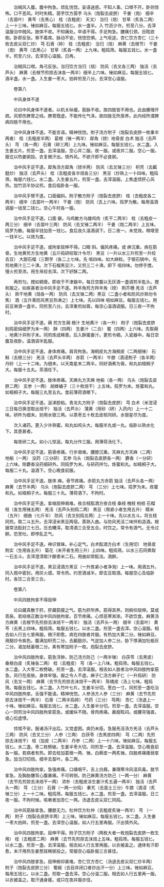 <!-- { "loadSidebar": true } -->
　　治贼风入腹。腹中拘急。烦乱恍惚。妄语迷惑。不知人事。口噤不开。卧则惊怖。口干恶风。时时失精。茵芋饮方茵芋 乌头（炮裂去皮脐） 干姜（炮） 细辛（去苗叶） 黄芩（去黑心） 桂（去粗皮） 天叉） 当归（焙） 甘草（炙各二两）上一十三味。锉如麻豆。每服五钱匕。水一盏半。入 竹沥少许。煎至八分。去滓温服治中贼风。肢体不收。不知痛处。卒语不得。手足拘急。腰痛引颈。目眩欲倒。卧即反张。脊不着席。脉动不安。恍惚恐惧。上气呕逆。杏仁饮方杏仁（三十枚去皮尖双仁炒） 芎 石膏（碎） 桂（去粗皮） 当归（焙） 麻黄（去根节） 干姜（炮） 黄芩（去黑心） 甘草（炙各一两）上九味。粗捣筛。每服五钱匕。水一盏半。煎至八分。去滓空心温服。日再。

　　治贼风口噤。角弓反张。当归饮方当归（焙） 防风（去叉各三两） 独活（去芦头） 麻黄（去根节煎掠去沫各一两半）细辛上六味。锉如麻豆。每服五钱匕。酒半盏。水一盏。入生姜一枣大。拍碎煎至八分。去滓空心温服。

　　卷第八

　　中风身体不遂

　　论曰中风身体不遂者。以机关纵缓。筋脉不收。故四肢皆不用也。此由腠理开疏。风邪伤脾胃之经。脾胃既虚。不能传化气泽。故四肢无所禀养。此内经所谓脾病四肢不用也。

　　治中风身体不遂。不能言语。精神恍惚。附子汤方附子（炮裂去皮脐一枚重半两者） 桂（去粗皮半两） 葛根（锉一两半） 犀角（镑）地骨皮 白术 独活（去芦头） 芎 （各一两） 石膏（碎三两）上九味。锉如麻豆。每服五钱匕。水二盏。入生姜五片。煎至一盏。去滓温服。空心并二服。夜一服。或夜并二服。空心一服。服讫以热姜粥投。衣复微汗出。慎外风。不欲汗即不必食粥。

　　治中风手足不遂。犀角汤方犀角（镑半两） 防风（去叉锉三分） 枳壳（去瓤麸炒） 独活（去芦头） 桂（去粗皮各半焙各三分） 黑豆（炒熟上一十四味。粗捣筛。每服六钱匕。水二盏。入生姜五片。煎至一盏。去滓温服。上焦虚烦肝心风热。加竹沥半协议煎。食后临卧各一服。

　　治中风手臂不遂。口面偏斜。附子散方附子（炮裂去皮脐） 桂（去粗皮各二两半） 细辛（去苗叶一两半） 干姜（炮） 防风（去上六味。捣罗为散。每用温酒调服一钱至二钱匕。空心午时各一服。

　　治中风手足不遂。口面 僻。乌鸡散方乌雌鸡肉（炙干二两半） 桂（去粗皮一两三分） 细辛（去苗叶三两） 防风（去叉锉二两半） 干姜（炮二两半）上五味。捣罗为散。每服半钱加至一钱匕。食后良久温酒调下。日二夜一。未觉效。稍增至一钱半匕。以效为度。

　　治中风手足不遂。或拘挛屈伸不得。口眼 斜。偏风疼痛。或 痹沉重。病在筋骨。生地黄煎方生地黄（五斤捣研绞取汁令尽） 黑豆（一升以水三升煎至一升绞去豆） 大甜石榴（三颗芋（各二上七味。先 咀四味。如大麻粒。于银石锅中。先煎地黄汁三二十沸。次下石榴黑豆汁。又煎三二十沸。即下 咀四味。勿停手搅。慢火煎至浓。用生帛绞去滓。次下好酥二两。

　　再煎匀。搅如稠膏。即收于不津器中。每日空腹以无灰酒一盏调煎半匙头。搅和服之。如疾甚者治中风手足不遂。羚羊角煎方羚羊角（镑） 荆芥穗 羌活（去芦头） 熟干地黄（焙各一两） 防风（去叉锉二两）黑豆（二盏小者和防风炒熟勿令焦） 酒（五升乘防风黑豆热淋之）上七味。先以四味 咀如麻豆。每服五钱匕。用前豆淋酒一盏半。同煎至八分。去滓重煎如膏。每空心温酒调服。日三夜一不拘时。

　　治中风手足不遂。蒴 煎方生蒴 根汁 生地黄汁（各一升） 附子（炮裂去皮脐别捣密绢细罗为末一两） 酥（四两） 生姜汁（二合） 蜜（四两）上六味。先取蒴 、地黄汁并附子末。同煎炼成稀膏。后入酥蜜姜汁。更煎令稠。入瓷器中。每日空腹及夜卧。温酒调半匙服。

　　治中风手足不遂。身体疼痛。肩背拘急。海桐皮丸方海桐皮（二两细锉） 石斛（去根三分） 羌活（去芦头半两） 赤箭（一两半） 牛膝（酒浸荆子（各半两） 丹砂（上一十二味。为细末。以天南星末二两半。同好酒煮为膏。和丸如梧桐子大。每服十五丸。茶酒任下。

　　治中风手足不遂。肢体疼痛。天麻丸方天麻 地榆（各一两） 乌头（炮裂去皮脐二两） 玄参（一两） 胡蜂蛹子（三十枚焙干）上五味。捣罗为末。炼蜜和丸。如梧桐子大。每服三丸至五丸。食前薄荷酒嚼下。

　　治中风手足不遂。涎涕胶粘。青龙丸方附子（炮裂去皮脐） 芎 白术（米泔浸三日每日换泔取出焙干） 独活（去芦头） 蒲黄（用砂（研）入药内）上一十二味。研杵为细末。别用水银三两。以蒸枣五十枚去皮核同研。水银星尽为度。

　　次入诸药。更入少许熟蜜。和丸如鸡头大。每服半丸或一丸。临卧以熟水化下。其患甚者。

　　每夜研二丸。如小儿惊涎。每丸分作三服。用薄荷汤化下。

　　治中风手足不遂。筋骨疼痛。行步艰难。腰膝沉重。天麻丸方天麻（二两） 地榆（一两） 没药（三分研） 玄参 乌头（炮裂去皮脐各一两） 麝香（一分研）上六味。除麝香没药细研外。同捣罗为末。与研药拌匀。炼蜜和丸。如梧桐子大。每服二十丸。温酒下。空心晚食前服。

　　治中风手足不遂。肢体 麻。骨节疼痛。赤箭丸方赤箭 独活（去芦头各一两） 麻黄（去节半两） 乌头（炮裂去皮脐二两） 芎 （三分）上七味。捣罗为末。炼蜜和丸。如梧桐子大。每服三十丸。薄荷酒下。不拘时。

　　治中风手足不遂。挛缩屈伸艰难。夜合枝酝酒方夜合枝 桑枝 槐枝 柏枝 石榴枝（各生用锉五两） 羌活（去芦头别捣二两） 黑豆（用紧小者生用五升） 糯米（五升） 细曲（七斤半） 防风（去叉别捣五两）上一十味。先以水五斗。将五枝同煎。取二斗五升。去滓浸米黑豆两宿。蒸熟入曲。与防风羌活二味拌和造酒。根据常法酝封三七日。压去糟滓。取清酒三合至五合。时饮之。常令有酒气。无令过醉。恐至吐。即悖乱正气。

　　治中风手足不遂。神识冒昧。补心定气。白术酝酒方白术（生用切） 地骨皮 荆实（生用各五升） 菊花（未开者生用三升）上四味。粗捣筛。以水三石同煮取一石五斗。去滓澄清取汁酿黍米二石。用曲如常酝法。酒醉。

　　治中风手足不遂。黑豆浸酒方黑豆（一升拣紧小者净淘）上一味。用酒五升。同入瓶中密封。用灰火煨。常令热。约至酒减半。即去豆取酒。每服空心及临卧时。各饮二合至三合。

　　卷第八

　　中风四肢拘挛不得屈伸

　　论曰藏真散于肝。肝藏筋膜之气。筋为肝所养。筋得其养。则俯仰屈伸。莫或乖戾。若经络正数治中风四肢拘挛。百节疼痛。心烦恶寒淅淅。不欲饮食。麻黄汤方麻黄（去根节先煎掠去沫焙干一两半） 独活（去芦头一两） 细辛（去苗叶） 黄芩（去黑上四味。粗捣筛。每服五钱匕。以水二盏。煎至一盏去滓。空心温服。相去如人行五七里再服。微汗即愈。病在四肢者并服。有热加大黄二分。锉如麻豆。用醋炒令紫色。腹满加枳壳二分。去瓤麸炒。气逆加人参二分。胁下悸满加牡蛎灰二分。渴加栝蒌根二分。素有寒加附子一枚。炮裂去皮脐。

　　治中风四肢拘挛。筋急浮肿。防己汤方防己（一两半锉） 白茯苓（去黑皮） 桑根白皮（炙锉各二两） 桂（去粗皮） 芎（各一上八味。粗捣筛。每服五钱匕。水二盏。入大枣二枚劈破。煎至一盏。去滓温服。相去如人肢者治中风四肢拘挛筋急。风行在皮肤。身体牢强。服之令人不虚。麻子仁汤方麻子仁（一升捣研） 防风（去叉一两） 麻黄（去节先煎掠去沫焙干一两半） 陈橘皮（汤上七味。粗捣筛。每服五钱匕。水二盏。入竹叶七片。生姜半分切。葱白一寸。同煎至一盏吃治中风四肢拘挛。舌强不能语。精神恍惚。人参汤方人参（三分） 麻黄（去节先煎掠去沫焙干一两半） 石膏（二两半捣碎） 芍药（三分） 芎两） 杏仁（汤退上一十味。锉如麻豆。每服五钱匕。水二盏。入生姜半分切。煎至一盏。去滓温服。空心一同煎治中风四肢拘挛筋急。或缓纵不随。骨肉疼痛。羸瘦眩闷。或腰背强直。或心忪虚悸。

　　怵惕不安。服诸汤汗出后。又觉虚困。病仍未痊。急服羌活汤方羌活（去芦头三两） 防风（去叉三分） 人参（三两） 白茯苓（去黑皮四两） 芎（二两）先煎掠去沫焙干） 桂（加皮（二两半） 丹参（二两）上一十六味。锉如麻豆。每服五钱匕。水二盏。枣二枚劈破。生姜半枣大切。同煎至一盏。去滓温服。空心晚食前各一服。若病者有热。即去桂加葛根一两、锉。白藓皮一两炙锉。四肢疼痛痿弱挛急。加当归切焙。细辛去苗叶。各二两。

　　治中风四肢拘挛。急强疼痛。口燥咽干。舌上白屑。兼理寒冷风湿风毒。肢节挛急。及胸胁腰背心腹暴痛。不可转侧。防己麻黄汤方防己（一两一分） 麻黄（去节先煎掠去沫焙干一两） 浓朴（去粗皮涂生姜汁炙五遍一两半） 独活（去芦头一两） 芎 （三分） 石膏（一两一分捣） 秦艽（去苗土三分）牛膝（酒浸（炙锉三分）上一十二味。粗捣筛。每服五钱匕。水二盏。煎至一盏。去滓温服。日三夜一服。不拘时候。咳嗽者加杏仁一两。汤退去皮尖双仁同捣。

　　治中风筋脉挛急。腰膝无力。杜仲饮方杜仲（去粗皮炙锉一两半） 芎 （一两） 附子（炮裂去皮脐半两）上三味。锉如麻豆。每服五钱匕。水二盏。入生姜一枣大拍碎。煎至一盏。去滓空心温服。如人行五里再服。汗出慎外风。

　　治中风四肢拘挛。屈伸不得。附子饮方附子（两枚大者一枚炮裂去皮脐一枚生用） 桂（去粗皮二两） 麻黄（去节先煎掠去沫焙上五味。粗捣筛。每服五钱匕。以水二盏。煎至一盏。去滓温服。相去如人行五里再服。以衣被盖之。通体有汗即愈。末汗用热生姜葱豉稀粥投之。常服空心临卧服三合甚佳。

　　治中风四肢挛急。屈伸俯仰甚难。杏仁饮方杏仁（汤退去皮尖双仁炒半两） 附子（炮裂去皮脐三分） 蜀椒（去目并闭口者炒出汗一分）上三味。锉如麻豆。每用五钱匕。以水二盏。煎取一盏去滓。空心分温二服。相去如人行五里再一服。以衣被盖之。取汗通身瘥。或只在夜并服亦佳。

